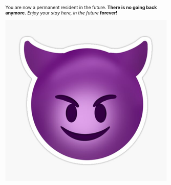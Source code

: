You are now a permanent resident in the future. **There is no going back anymore.** *Enjoy your stay here, in the future* **forever!**

![devil](../devil.jpg)
